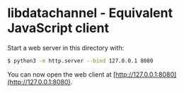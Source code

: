 # libdatachannel - Equivalent JavaScript client

Start a web server in this directory with:
```sh
$ python3 -m http.server --bind 127.0.0.1 8080
```

You can now open the web client at [http://127.0.0.1:8080](http://127.0.0.1:8080).

